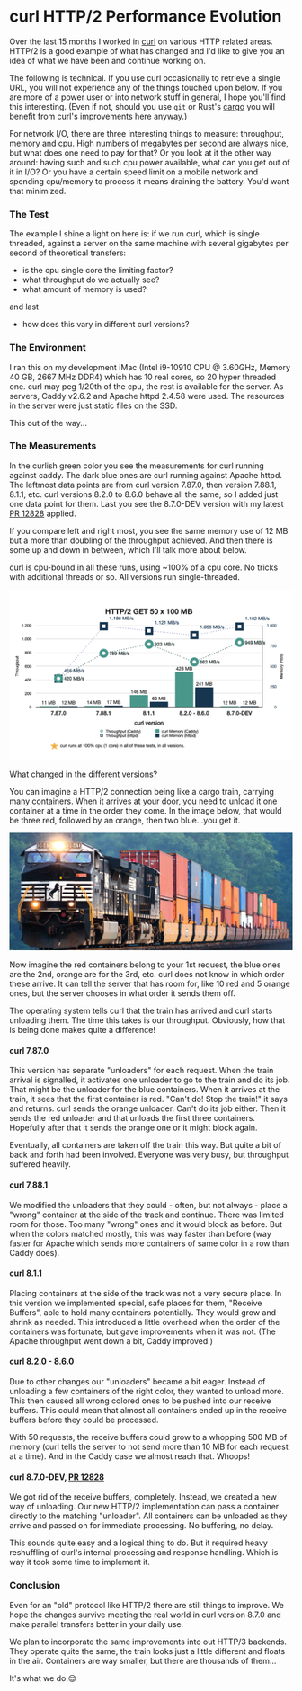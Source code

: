 # curl HTTP/2 Performance Evolution

Over the last 15 months I worked in [curl](https://curl.se) on various HTTP related areas. HTTP/2 is a good example of what has changed and I'd like to give you an idea of what we have been and continue working on.

The following is technical. If you use curl occasionally to retrieve a single URL, you will not experience any of the things touched upon below. If you are more of a power user or into network stuff in general, I hope you'll find this interesting. (Even if not, should you use `git` or Rust's [cargo](https://github.com/rust-lang/cargo) you will benefit from curl's improvements here anyway.)

For network I/O, there are three interesting things to measure: throughput, memory and cpu. High numbers of megabytes per second are always nice, but what does one need to pay for that? Or you look at it the other way around: having such and such cpu power available, what can you get out of it in I/O? Or you have a certain speed limit on a mobile network and spending cpu/memory to process it means draining the battery. You'd want that minimized.


### The Test

The example I shine a light on here is: if we run curl, which is single threaded, against a server on the same machine with several gigabytes per second of theoretical transfers: 

* is the cpu single core the limiting factor?
* what throughput do we actually see?
* what amount of memory is used?

and last

* how does this vary in different curl versions?

### The Environment

I ran this on my development iMac (Intel i9-10910 CPU @ 3.60GHz, Memory 40 GB, 2667 MHz DDR4) which has 10 real cores, so 20 hyper threaded one. curl may peg 1/20th of the cpu, the rest is available for the server. As servers, Caddy v2.6.2 and Apache httpd 2.4.58 were used. The resources in the server were just static files on the SSD.

This out of the way...

### The Measurements

In the curlish green color you see the measurements for curl running against caddy. The dark blue ones are curl running against Apache httpd. The leftmost data points are from curl version 7.87.0, then version 7.88.1, 8.1.1, etc. curl versions 8.2.0 to 8.6.0 behave all the same, so I added just one data point for them. Last you see the 8.7.0-DEV version with my latest [PR 12828](https://github.com/curl/curl/pull/12828) applied.

If you compare left and right most, you see the same memory use of 12 MB but a more than doubling of the throughput achieved. And then there is some up and down in between, which I'll talk more about below.

curl is cpu-bound in all these runs, using ~100% of a cpu core. No tricks with additional threads or so. All versions run single-threaded.

![H2, 50 x 100MB GETs, different curl versions](images/h2-perf-evolution.png)

What changed in the different versions? 

You can imagine a HTTP/2 connection being like a cargo train, carrying many containers. When it arrives at your door, you need to unload it one container at a time in the order they come. In the image below, that would be three red, followed by an orange, then two blue...you get it.

![H2 connection like a cargo train](images/h2-train.png)

Now imagine the red containers belong to your 1st request, the blue ones are the 2nd, orange are for the 3rd, etc. curl does not know in which order these arrive. It can tell the server that has room for, like 10 red and 5 orange ones, but the server chooses in what order it sends them off.

The operating system tells curl that the train has arrived and curl starts unloading them. The time this takes is our throughput. Obviously, how that is being done makes quite a difference!

#### curl 7.87.0

This version has separate "unloaders" for each request. When the train arrival is signalled, it activates one unloader to go to the train and do its job. That might be the unloader for the blue containers. When it arrives at the train, it sees that the first container is red. "Can't do! Stop the train!" it says and returns. curl sends the orange unloader. Can't do its job either. Then it sends the red unloader and that unloads the first three containers. Hopefully after that it sends the orange one or it might block again.

Eventually, all containers are taken off the train this way. But quite a bit of back and forth had been involved. Everyone was very busy, but throughput suffered heavily.

#### curl 7.88.1

We modified the unloaders that they could - often, but not always - place a "wrong" container at the side of the track and continue. There was limited room for those. Too many "wrong" ones and it would block as before. But when the colors matched mostly, this was way faster than before (way faster for Apache which sends more containers of same color in a row than Caddy does).

#### curl 8.1.1

Placing containers at the side of the track was not a very secure place. In this version we implemented special, safe places for them, "Receive Buffers", able to hold many containers potentially. They would grow and shrink as needed. This introduced a little overhead when the order of the containers was fortunate, but gave improvements when it was not. (The Apache throughput went down a bit, Caddy improved.)

#### curl 8.2.0 - 8.6.0

Due to other changes our "unloaders" became a bit eager. Instead of unloading a few containers of the right color, they wanted to unload more. This then caused all wrong colored ones to be pushed into our receive buffers. This could mean that almost all containers ended up in the receive buffers before they could be processed.

With 50 requests, the receive buffers could grow to a whopping 500 MB of memory (curl tells the server to not send more than 10 MB for each request at a time). And in the Caddy case we almost reach that. Whoops!

#### curl 8.7.0-DEV, [PR 12828](https://github.com/curl/curl/pull/12828) 

We got rid of the receive buffers, completely. Instead, we created a new way of unloading. Our new HTTP/2 implementation can pass a container directly to the matching "unloader". All containers can be unloaded as they arrive and passed on for immediate processing. No buffering, no delay.

This sounds quite easy and a logical thing to do. But it required heavy reshuffling of curl's internal processing and response handling. Which is way it took some time to implement it.

### Conclusion

Even for an "old" protocol like HTTP/2 there are still things to improve. We hope the changes survive meeting the real world in curl version 8.7.0 and make parallel transfers better in your daily use.

We plan to incorporate the same improvements into out HTTP/3 backends. They operate quite the same, the train looks just a little different and floats in the air. Containers are way smaller, but there are thousands of them...

It's what we do.😌

